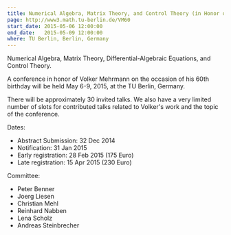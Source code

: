 ```yaml
---
title: Numerical Algebra, Matrix Theory, and Control Theory (in Honor of Volker Mehrmann)
page: http://www3.math.tu-berlin.de/VM60
start_date: 2015-05-06 12:00:00
end_date:   2015-05-09 12:00:00
where: TU Berlin, Berlin, Germany 
---
```


Numerical Algebra, Matrix Theory, Differential-Algebraic Equations,
and Control Theory.

A conference in honor of Volker Mehrmann on the occasion of his
60th birthday will be held May 6-9, 2015, at the TU Berlin, Germany.

There will be approximately 30 invited talks. We also have a very
limited number of slots for contributed talks related to Volker's
work and the topic of the conference.

Dates:

 - Abstract Submission: 32 Dec 2014
 - Notification: 31 Jan 2015
 - Early registration: 28 Feb 2015 (175 Euro)
 - Late registration: 15 Apr 2015 (230 Euro)

Committee:

 - Peter Benner
 - Joerg Liesen
 - Christian Mehl
 - Reinhard Nabben
 - Lena Scholz
 - Andreas Steinbrecher

